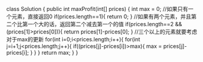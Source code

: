 class Solution {
    public int maxProfit(int[] prices) {
        int max = 0;
        //如果只有一个元素，直接返回0
        if(prices.length==1){
            return 0;
        }
        //如果有两个元素，并且第二个比第一个大的话，返回第二个减去第一个的值
        if(prices.length==2 && (prices[1]>prices[0])){
            return prices[1]-prices[0];
        }
        //三个以上的元素就要考虑对于max的更新
        for(int i=0;i<prices.length;i++){
            for(int j=i+1;j<prices.length;j++){
                if((prices[j]-prices[i])>max){
                    max = prices[j]- prices[i];
                }
            }
        }
        return max;
    }
}
